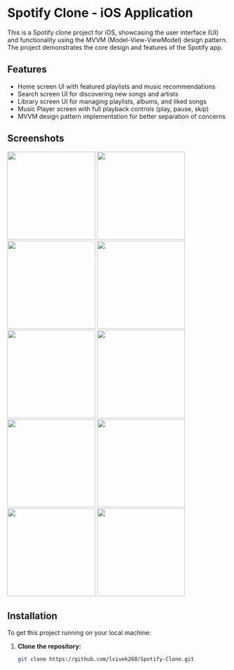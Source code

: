 # Spotify Clone - iOS Application

This is a Spotify clone project for iOS, showcasing the user interface (UI) and functionality using the MVVM (Model-View-ViewModel) design pattern. The project demonstrates the core design and features of the Spotify app.

## Features

- Home screen UI with featured playlists and music recommendations
- Search screen UI for discovering new songs and artists
- Library screen UI for managing playlists, albums, and liked songs
- Music Player screen with full playback controls (play, pause, skip)
- MVVM design pattern implementation for better separation of concerns

## Screenshots

<img src="https://github.com/user-attachments/assets/739cc460-2be0-422a-bb9a-25fdc033f4a4" width="200">
<img src="https://github.com/user-attachments/assets/82c54e8d-7cd0-443d-badd-7b3a809e5aa4" width="200">
<img src="https://github.com/user-attachments/assets/51b070a5-1039-4087-801b-90d7dc2d3c0a" width="200">
<img src="https://github.com/user-attachments/assets/bdb04da8-027f-468c-b0dd-9ead7dd59aed" width="200">
<img src="https://github.com/user-attachments/assets/f77a1ce5-ae02-488e-9e13-42c82849ab87" width="200">
<img src="https://github.com/user-attachments/assets/c411f5de-2152-4c50-965c-781c1d8da850" width="200">
<img src="https://github.com/user-attachments/assets/4e8d514a-e551-4e4f-b5c9-da5e86b309ca" width="200">
<img src="https://github.com/user-attachments/assets/715f80e8-ab76-4ce9-ad38-85a866d2a595" width="200">
<img src="https://github.com/user-attachments/assets/f2867a15-ff06-484f-a7b2-e6dcbcdd5984" width="200">
<img src="https://github.com/user-attachments/assets/947373a1-f15d-4f44-a2a9-54bc34ab85cd" width="200">


## Installation

To get this project running on your local machine:

1. **Clone the repository:**

   ```bash
   git clone https://github.com/lvivek260/Spotify-Clone.git
